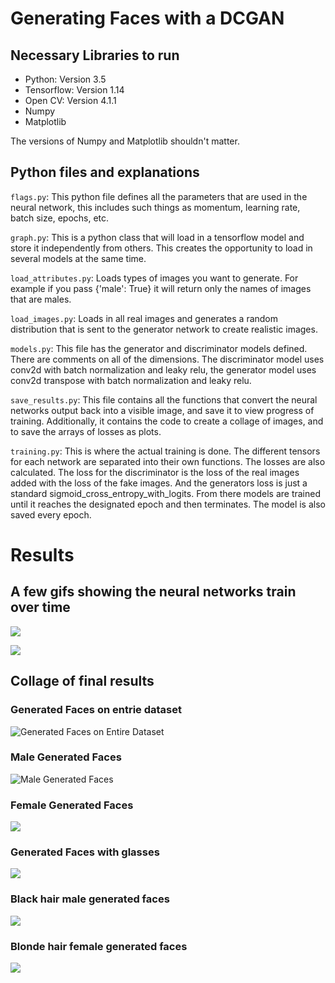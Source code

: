 # Generating Faces with a DCGAN


## Necessary Libraries to run
* Python: Version 3.5
* Tensorflow: Version 1.14
* Open CV: Version 4.1.1
* Numpy
* Matplotlib

The versions of Numpy and Matplotlib shouldn't matter.

## Python files and explanations

`flags.py`: This python file defines all the parameters that are used in the neural network, this includes such things
as momentum, learning rate, batch size, epochs, etc.

`graph.py`: This is a python class that will load in a tensorflow model and store it independently from others. This
creates the opportunity to load in several models at the same time.

`load_attributes.py`: Loads types of images you want to generate. For example if you pass {'male': True} it will return only
the names of images that are males.

`load_images.py`: Loads in all real images and generates a random distribution that is sent to the generator network to create realistic images.

`models.py`: This file has the generator and discriminator models defined. There are comments on all of the dimensions.
The discriminator model uses conv2d with batch normalization and leaky relu, the generator model uses conv2d transpose
with batch normalization and leaky relu.

`save_results.py`: This file contains all the functions that convert the neural networks output back into a visible image,
and save it to view progress of training. Additionally, it contains the code to create a collage of images, and to save
the arrays of losses as plots.

`training.py`: This is where the actual training is done. The different tensors for each network are separated into their
own functions. The losses are also calculated. The loss for the discriminator is the loss of the real images added
with the loss of the fake images. And the generators loss is just a standard sigmoid_cross_entropy_with_logits. From
there models are trained until it reaches the designated epoch and then terminates. The model is also saved every
epoch.

# Results

## A few gifs showing the neural networks train over time
![](./results/female_1.gif)

![](./results/male_3.gif)

## Collage of final results

### Generated Faces on entrie dataset
![Generated Faces on Entire Dataset](./results/collage_all_00050.png)

### Male Generated Faces
![Male Generated Faces](./results/collage_male_00050.png)

### Female Generated Faces
![](./results/collage_female_00050.png)

### Generated Faces with glasses
![](./results/collage_eyeglasses_00100.png)

### Black hair male generated faces
![](./results/collage_black_hair_male_00100.png)

### Blonde hair female generated faces
![](./results/collage_blonde_hair_female_00100.png)

